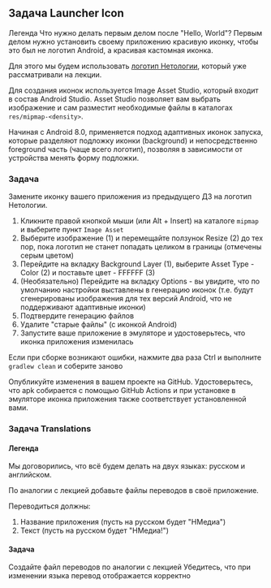 ## Задача Launcher Icon
Легенда
Что нужно делать первым делом после "Hello, World"? Первым делом нужно установить своему приложению красивую иконку, чтобы это был не логотип Android, а красивая кастомная иконка.

Для этого мы будем использовать [логотип Нетологии](https://github.com/netology-code/and2-homeworks/blob/master/02_resources/assets/netology.svg), который уже рассматривали на лекции.

Для создания иконок используется Image Asset Studio, который входит в состав Android Studio. Asset Studio позволяет вам выбрать изображение и сам разместит необходимые файлы в каталогах `res/mipmap-<density>`.

Начиная с Android 8.0, применяется подход адаптивных иконок запуска, которые разделяют подложку иконки (background) и непосредственно foreground часть (чаще всего логотип), позволяя в зависимости от устройства менять форму подложки.

### Задача
Замените иконку вашего приложения из предыдущего ДЗ на логотип Нетологии.

1. Кликните правой кнопкой мыши (или Alt + Insert) на каталоге `mipmap` и выберите пункт `Image Asset`
2. Выберите изображение (1) и перемещайте ползунок Resize (2) до тех пор, пока логотип не станет попадать целиком в границы (отмечены серым цветом)
3. Перейдите на вкладку Background Layer (1), выберите Asset Type - Color (2) и поставьте цвет - FFFFFF (3)
4. (Необязательно) Перейдите на вкладку Options - вы увидите, что по умолчанию настройки выставлены в генерацию иконок (т.е. будут сгенерированы изображения для тех версий Android, что не поддерживают адаптивные иконки)
5. Подтвердите генерацию файлов
6. Удалите "старые файлы" (с иконкой Android)
7. Запустите ваше приложение в эмуляторе и удостоверьтесь, что иконка приложения изменилась

Если при сборке возникают ошибки, нажмите два раза Ctrl и выполните `gradlew clean` и соберите заново

Опубликуйте изменения в вашем проекте на GitHub. Удостоверьтесь, что apk собирается с помощью GitHub Actions и при установке в эмуляторе иконка приложения также соответствует установленной вами.

### Задача Translations
#### Легенда
Мы договорились, что всё будем делать на двух языках: русском и английском.

По аналогии с лекцией добавьте файлы переводов в своё приложение.

Переводиться должны:
1. Название приложения (пусть на русском будет "НМедиа")
2. Текст (пусть на русском будет "НМедиа!")

#### Задача
Создайте файл переводов по аналогии с лекцией
Убедитесь, что при изменении языка перевод отображается корректно